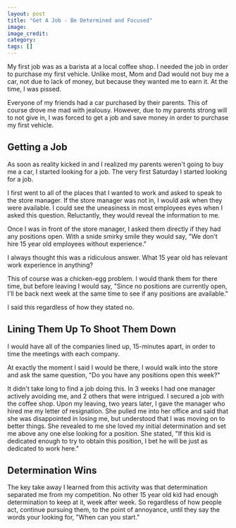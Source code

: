 ```yaml
---
layout: post
title: "Get A Job - Be Determined and Focused"
image: 
image_credit: 
category: 
tags: []
---
```


My first job was as a barista at a local coffee shop. I needed the job in order to purchase my first vehicle. Unlike most, Mom and Dad would not buy me a car, not due to lack of money, but because they wanted me to earn it. At the time, I was pissed.

Everyone of my friends had a car purchased by their parents. This of course drove me mad with jealousy. However, due to my parents strong will to not give in, I was forced to get a job and save money in order to purchase my first vehicle.

## Getting a Job

As soon as reality kicked in and I realized my parents weren't going to buy me a car, I started looking for a job. The very first Saturday I started looking for a job.

I first went to all of the places that I wanted to work and asked to speak to the store manager. If the store manager was not in, I would ask when they were available. I could see the uneasiness in most employees eyes when I asked this question. Reluctantly, they would reveal the information to me.

Once I was in front of the store manager, I asked them directly if they had any positions open. With a snide smirky smile they would say, "We don't hire 15 year old employees without experience."

I always thought this was a ridiculous answer. What 15 year old has relevant work experience in anything?

This of course was a chicken-egg problem. I would thank them for there time, but before leaving I would say, "Since no positions are currently open, I'll be back next week at the same time to see if any positions are available."

I said this regardless of how they stated no.

## Lining Them Up To Shoot Them Down
I would have all of the companies lined up, 15-minutes apart, in order to time the meetings with each company.

At exactly the moment I said I would be there, I would walk into the store and ask the same question, "Do you have any positions open this week?" 

It didn't take long to find a job doing this. In 3 weeks I had one manager actively avoiding me, and 2 others that were intrigued. I secured a job with the coffee shop. Upon my leaving, two years later, I gave the manager who hired me my letter of resignation. She pulled me into her office and said that she was disappointed in losing me, but understood that I was moving on to better things. She revealed to me she loved my initial determination and set me above any one else looking for a position. She stated, "If this kid is dedicated enough to try to obtain this position, I bet he will be just as dedicated to work here."

## Determination Wins

The key take away I learned from this activity was that determination separated me from my competition. No other 15 year old kid had enough determination to keep at it, week after week. So regardless of how people act, continue pursuing them, to the point of annoyance, until they say the words your looking for, "When can you start."
